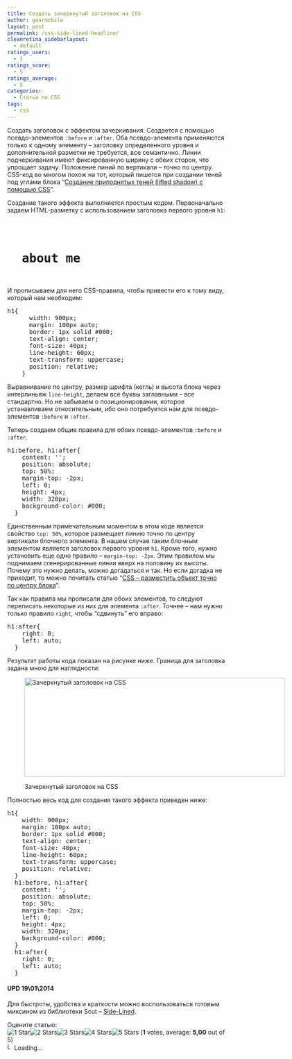 ```yaml
---
title: Создать зачеркнутый заголовок на CSS
author: gearmobile
layout: post
permalink: /css-side-lined-headline/
cleanretina_sidebarlayout:
  - default
ratings_users:
  - 1
ratings_score:
  - 5
ratings_average:
  - 5
categories:
  - Статьи по CSS
tags:
  - css
---
```

Создать заголовок с эффектом зачеркивания. Создается с помощью псевдо-элементов `:before` и `:after`. Оба псевдо-элемента применяются только к одному элементу &#8211; заголовку определенного уровня и дополнительной разметки не требуется, все семантично. Линии подчеркивания имеют фиксированную ширину с обеих сторон, что упрощает задачу. Положение линий по вертикали &#8211; точно по центру. CSS-код во многом похож на тот, который пишется при создании теней под углами блока &#8220;[Создание приподнятых теней (lifted shadow) с помощью CSS][1]&#8220;.

Создание такого эффекта выполняется простым кодом. Первоначально задаем HTML-разметку с использованием заголовка первого уровня `h1`:

<pre><h1>
  about me
</h1>
</pre>

И прописываем для него CSS-правила, чтобы привести его к тому виду, который нам необходим:

<pre>h1{
      width: 900px;
      margin: 100px auto;
      border: 1px solid #000;
      text-align: center;
      font-size: 40px;
      line-height: 60px;
      text-transform: uppercase;
      position: relative;
    }
</pre>

Выравнивание по центру, размер шрифта (кегль) и высота блока через интерлиньяж `line-height`, делаем все буквы заглавными &#8211; все стандартно. Но не забываем о позиционировании, которое устанавливаем относительным, ибо оно потребуется нам для псевдо-элементов `:before` и `:after`.

Теперь создаем общие правила для обоих псевдо-элементов `:before` и `:after`.

<pre>h1:before, h1:after{
    content: '';
    position: absolute;
    top: 50%;
    margin-top: -2px;
    left: 0;
    height: 4px;
    width: 320px;
    background-color: #000;
  }
</pre>

Единственным примечательным моментом в этом коде является свойство `top: 50%`, которое размещает линию точно по центру вертикали блочного элемента. В нашем случае таким блочным элементом является заголовок первого уровня `h1`. Кроме того, нужно установить еще одно правило &#8211; `margin-top: -2px`. Этим правилом мы поднимаем сгенерированные линии вверх на половину их высоты. Почему это нужно делать, можно догадаться и так. Но если догадка не приходит, то можно почитать статью &#8220;[CSS &#8211; разместить объект точно по центру блока][2]&#8220;.

Так как правила мы прописали для обоих элементов, то следуют переписать некоторые из них для элемента `:after`. Точнее &#8211; нам нужно только правило `right`, чтобы &#8220;сдвинуть&#8221; его вправо:

<pre>h1:after{
    right: 0;
    left: auto;
  }
</pre>

Результат работы кода показан на рисунке ниже. Граница для заголовка задана мною для наглядности:<figure id="attachment_120" style="width: 600px;" class="wp-caption aligncenter">

[<img src="http://localhost:7788/third/wp-content/uploads/2013/10/header-stroke-600x228.jpg" alt="Зачеркнутый заголовок на CSS" width="600" height="228" class="size-medium wp-image-120" />][3]<figcaption class="wp-caption-text">Зачеркнутый заголовок на CSS</figcaption></figure> 

Полностью весь код для создания такого эффекта приведен ниже:

<pre>h1{
    width: 900px;
    margin: 100px auto;
    border: 1px solid #000;
    text-align: center;
    font-size: 40px;
    line-height: 60px;
    text-transform: uppercase;
    position: relative;
  }
  h1:before, h1:after{
    content: '';
    position: absolute;
    top: 50%;
    margin-top: -2px;
    left: 0;
    height: 4px;
    width: 320px;
    background-color: #000;
  }
  h1:after{
    right: 0;
    left: auto;
  }
</pre>

#### UPD 19\01\2014

Для быстроты, удобства и краткости можно воспользоваться готовым миксином из библиотеки Scut &#8211; [Side-Lined][4].

Оцените статью:  
<span id="post-ratings-118" class="post-ratings" data-nonce="00e4fd1d6a"><img id="rating_118_1" src="http://localhost:7788/third/wp-content/plugins/wp-postratings/images/stars_crystal/rating_on.gif" alt="1 Star" title="1 Star" onmouseover="current_rating(118, 1, '1 Star');" onmouseout="ratings_off(5, 0, 0);" onclick="rate_post();" onkeypress="rate_post();" style="cursor: pointer; border: 0px;" /><img id="rating_118_2" src="http://localhost:7788/third/wp-content/plugins/wp-postratings/images/stars_crystal/rating_on.gif" alt="2 Stars" title="2 Stars" onmouseover="current_rating(118, 2, '2 Stars');" onmouseout="ratings_off(5, 0, 0);" onclick="rate_post();" onkeypress="rate_post();" style="cursor: pointer; border: 0px;" /><img id="rating_118_3" src="http://localhost:7788/third/wp-content/plugins/wp-postratings/images/stars_crystal/rating_on.gif" alt="3 Stars" title="3 Stars" onmouseover="current_rating(118, 3, '3 Stars');" onmouseout="ratings_off(5, 0, 0);" onclick="rate_post();" onkeypress="rate_post();" style="cursor: pointer; border: 0px;" /><img id="rating_118_4" src="http://localhost:7788/third/wp-content/plugins/wp-postratings/images/stars_crystal/rating_on.gif" alt="4 Stars" title="4 Stars" onmouseover="current_rating(118, 4, '4 Stars');" onmouseout="ratings_off(5, 0, 0);" onclick="rate_post();" onkeypress="rate_post();" style="cursor: pointer; border: 0px;" /><img id="rating_118_5" src="http://localhost:7788/third/wp-content/plugins/wp-postratings/images/stars_crystal/rating_on.gif" alt="5 Stars" title="5 Stars" onmouseover="current_rating(118, 5, '5 Stars');" onmouseout="ratings_off(5, 0, 0);" onclick="rate_post();" onkeypress="rate_post();" style="cursor: pointer; border: 0px;" /> (<strong>1</strong> votes, average: <strong>5,00</strong> out of 5)<br /><span class="post-ratings-text" id="ratings_118_text"></span></span><span id="post-ratings-118-loading" class="post-ratings-loading"> <img src="http://localhost:7788/third/wp-content/plugins/wp-postratings/images/loading.gif" width="16" height="16" alt="Loading..." title="Loading..." class="post-ratings-image" />Loading...</span>

 [1]: http://localhost:7788/third/?p=105 "Создание приподнятых теней (lifted shadow) с помощью CSS"
 [2]: http://localhost:7788/third/?p=122 "CSS - разместить объект точно по центру блока"
 [3]: http://localhost:7788/third/wp-content/uploads/2013/10/header-stroke.jpg
 [4]: http://davidtheclark.github.io/scut/side-lined.html